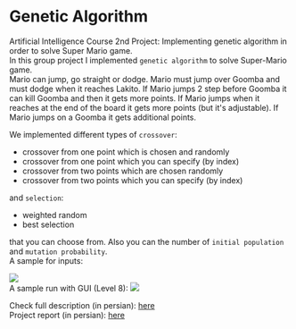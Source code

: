 # Genetic Algorithm
Artificial Intelligence Course 2nd Project: Implementing genetic algorithm in order to solve Super Mario game.
<br>
In this group project I implemented `genetic algorithm` to solve Super-Mario game.<br>
Mario can jump, go straight or dodge. Mario must jump over Goomba and must dodge when it reaches Lakito. If Mario jumps 2 step before Goomba it can kill Goomba and then it gets more points.
If Mario jumps when it reaches at the end of the board it gets more points (but it's adjustable). If Mario jumps on a Goomba it gets additional points.
<br>

We implemented different types of `crossover`:
* crossover from one point which is chosen and randomly
* crossover from one point which you can specify (by index)
* crossover from two points which are chosen randomly
* crossover from two points which you can specify (by index)

and `selection`:
* weighted random
* best selection 

that you can choose from. Also you can the number of `initial population` and `mutation probability`.
<br>
A sample for inputs: <br>

<img src="https://github.com/Amirhossein-Rajabpour/Genetic-Algorithm/blob/main/sample%20run%20l9.jpg" />


<br>
A sample run with GUI (Level 8):

<img src="https://github.com/Amirhossein-Rajabpour/IE-HW1-Q1/blob/main/sample_run_level8.gif" />


Check full description (in persian): [here](https://github.com/Amirhossein-Rajabpour/Genetic-Algorithm/blob/main/AI_P2.pdf)
<br>
Project report (in persian): [here](https://github.com/Amirhossein-Rajabpour/Genetic-Algorithm/blob/main/AI_P2_Report.pdf)
<br>
